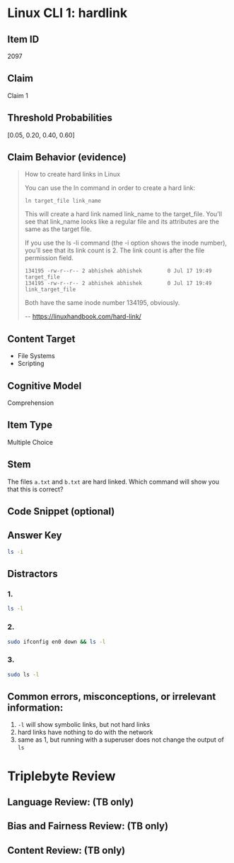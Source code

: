 # Linux CLI 1: hardlink

## Item ID
2097

## Claim
Claim 1

## Threshold Probabilities
[0.05, 0.20, 0.40, 0.60]

## Claim Behavior (evidence)
> How to create hard links in Linux
>
> You can use the ln command in order to create a hard link:
>
>     ln target_file link_name
>
> This will create a hard link named link_name to the target_file. You’ll see that link_name looks like a regular file and its attributes are the same as the target file.
> 
> If you use the ls -li command (the -i option shows the inode number), you’ll see that its link count is 2. The link count is after the file permission field.
> 
>     134195 -rw-r--r-- 2 abhishek abhishek        0 Jul 17 19:49  target_file
>     134195 -rw-r--r-- 2 abhishek abhishek        0 Jul 17 19:49  link_target_file
>
> Both have the same inode number 134195, obviously.
> 
> -- https://linuxhandbook.com/hard-link/

## Content Target
- File Systems
- Scripting

## Cognitive Model
Comprehension

## Item Type
Multiple Choice

## Stem
The files `a.txt` and `b.txt` are hard linked. Which command will show you that this is correct?

## Code Snippet (optional)

## Answer Key
```bash
ls -i
```

## Distractors
### 1.
```bash
ls -l
```

### 2.
```bash
sudo ifconfig en0 down && ls -l
```

### 3.
```bash
sudo ls -l
```

## Common errors, misconceptions, or irrelevant information:
1. `-l` will show symbolic links, but not hard links
2. hard links have nothing to do with the network
3. same as 1, but running with a superuser does not change the output of `ls`

# Triplebyte Review

## Language Review: (TB only)

## Bias and Fairness Review: (TB only)

## Content Review: (TB only)
